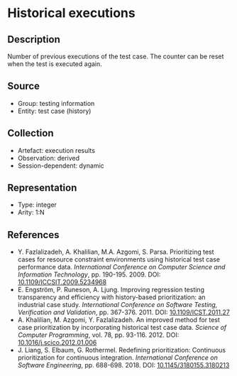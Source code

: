 # Historical executions

## Description

Number of previous executions of the test case. The counter can be reset when the test is executed again.

## Source

* Group: testing information
* Entity: test case (history)

## Collection

* Artefact: execution results
* Observation: derived
* Session-dependent: dynamic 

## Representation

* Type: integer
* Arity: 1:N

## References

* Y. Fazlalizadeh, A. Khalilian, M.A. Azgomi, S. Parsa. Prioritizing test cases for resource constraint environments using historical test case performance data. *International Conference on Computer Science and Information Technology*, pp. 190-195. 2009. DOI: [10.1109/ICCSIT.2009.5234968](https://www.doi.org/10.1109/ICCSIT.2009.5234968)
* E. Engström, P. Runeson, A. Ljung. Improving regression testing transparency and efficiency with history-based prioritization: an industrial case study. *International Conference on Software Testing, Verification and Validation*, pp. 367-376. 2011. DOI: [10.1109/ICST.2011.27](https://www.doi.org/10.1109/ICST.2011.27)
* A. Khalilian, M. Azgomi, Y. Fazlalizadeh. An improved method for test case prioritization by incorporating historical test case data. *Science of Computer Programming*, vol. 78, pp. 93-116. 2012. DOI: [10.1016/j.scico.2012.01.006](https://www.doi.org/10.1016/j.scico.2012.01.006)
* J. Liang, S. Elbaum, G. Rothermel. Redefining prioritization: Continuous prioritization for continuous integration. *International Conference on Software Engineering*, pp. 688-698. 2018. DOI: [10.1145/3180155.3180213](https://www.doi.org/10.1145/3180155.3180213)

